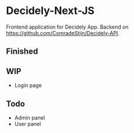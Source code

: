 # Decidely-Next-JS
Frontend application for Decidely App. Backend on https://github.com/ComradeStijn/Decidely-API.


## Finished

## WIP
+ Login page

## Todo
+ Admin panel
+ User panel
